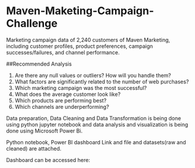# Maven-Maketing-Campaign-Challenge

Marketing campaign data of 2,240 customers of Maven Marketing, including customer profiles, product preferences, campaign successes/failures, and channel performance.

##Recommended Analysis

1. Are there any null values or outliers? How will you handle them?
2. What factors are significantly related to the number of web purchases?
3. Which marketing campaign was the most successful?
4. What does the average customer look like?
5. Which products are performing best?
6. Which channels are underperforming?


Data preparation, Data Cleaning and Data Transformation is being done using python jupyter notebook and data analysis and visualization is being done using Microsoft Power Bi.

Python notebook, Power BI dashboard Link and file and datasets(raw and cleaned) are attached.

Dashboard can be accessed here:
